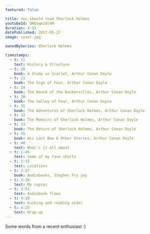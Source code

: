 ```yaml
---
featured: false

title: You should read Sherlock Holmes
youtubeId: OHQaqmJdt4M
duration: 4:33
datePublished: 2017-05-27
image: cover.jpg

ownedBySeries: Sherlock Holmes

timestamps:
  - t: 11
    text: History & Structure
  - t: 20
    book: A Study in Scarlet, Arthur Conan Doyle
  - t: 21
    book: The Sign of Four, Arthur Conan Doyle
  - t: 24
    book: The Hound of the Baskervilles, Arthur Conan Doyle
  - t: 28
    book: The Valley of Fear, Arthur Conan Doyle
  - t: 31
    book: The Adventures of Sherlock Holmes, Arthur Conan Doyle
  - t: 32
    book: The Memoirs of Sherlock Holmes, Arthur Conan Doyle
  - t: 33
    book: The Return of Sherlock Holmes, Arthur Conan Doyle
  - t: 35
    book: His Last Bow & Other Stories, Arthur Conan Doyle
  - t: 40
    text: What's it all about
  - t: 1:45
    text: Some of my fave shorts
  - t: 2:15
    text: Locations
  - t: 2:37
    book: Audiobooks, Stephen Fry yay
  - t: 3:36
    text: My copies
  - t: 3:51
    text: Audiobook flaws
  - t: 4:10
    text: Gushing and reading order
  - t: 4:25
    text: Wrap-up
---
```


Some words from a recent enthusiast :)
